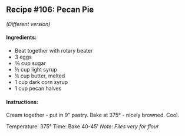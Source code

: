 ## Recipe #106: Pecan Pie
*(Different version)*

#### Ingredients:
- Beat together with rotary beater
- 3 eggs
- ⅔ cup sugar
- ½ cup light syrup
- ¼ cup butter, melted
- 1 cup dark corn syrup
- 1 cup pecan halves

#### Instructions:
Cream together - put in 9" pastry. Bake at 375° - nicely browned. Cool.

Temperature: 375°
Time: Bake 40-45'
*Note: Files very for flour*